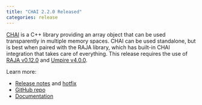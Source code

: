 ```yaml
---
title: "CHAI 2.2.0 Released"
categories: release
---
```


[CHAI](https://github.com/LLNL/CHAI) is a C++ library providing an array object that can be used transparently in multiple memory spaces. CHAI can be used standalone, but is best when paired with the RAJA library, which has built-in CHAI integration that takes care of everything. This release requires the use of [RAJA v0.12.0](https://github.com/LLNL/RAJA/releases/tag/v0.12.0) and [Umpire v4.0.0](https://github.com/LLNL/Umpire/releases/tag/v4.0.0).

Learn more:
- [Release notes](https://github.com/LLNL/CHAI/releases/tag/v2.2.0) and [hotfix](https://github.com/LLNL/CHAI/releases/tag/v2.2.1)
- [GitHub repo](https://github.com/LLNL/CHAI)
- [Documentation](https://chai.readthedocs.io/en/latest/)
